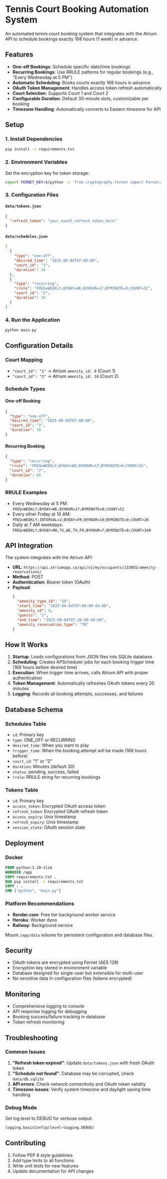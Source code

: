 # Tennis Court Booking Automation System

An automated tennis court booking system that integrates with the Atrium API to schedule bookings exactly 168 hours (1 week) in advance.

## Features

- **One-off Bookings**: Schedule specific date/time bookings
- **Recurring Bookings**: Use RRULE patterns for regular bookings (e.g., "Every Wednesday at 5 PM")
- **Automatic Scheduling**: Books courts exactly 168 hours in advance
- **OAuth Token Management**: Handles access token refresh automatically
- **Court Selection**: Supports Court 1 and Court 2
- **Configurable Duration**: Default 30-minute slots, customizable per booking
- **Timezone Handling**: Automatically converts to Eastern timezone for API

## Setup

### 1. Install Dependencies

```bash
pip install -r requirements.txt
```

### 2. Environment Variables

Set the encryption key for token storage:

```bash
export FERNET_KEY=$(python -c 'from cryptography.fernet import Fernet; print(Fernet.generate_key().decode())')
```

### 3. Configuration Files

#### `data/tokens.json`

```json
{
  "refresh_token": "your_oauth_refresh_token_here"
}
```

#### `data/schedules.json`

```json
[
  {
    "type": "one-off",
    "desired_time": "2025-08-04T07:00:00",
    "court_id": "1",
    "duration": 30
  },
  {
    "type": "recurring",
    "rrule": "FREQ=WEEKLY;BYDAY=WE;BYHOUR=17;BYMINUTE=0;COUNT=52",
    "court_id": "2",
    "duration": 30
  }
]
```

### 4. Run the Application

```bash
python main.py
```

## Configuration Details

### Court Mapping

- `"court_id": "1"` → Atrium `amenity_id: 8` (Court 1)
- `"court_id": "2"` → Atrium `amenity_id: 10` (Court 2)

### Schedule Types

#### One-off Booking

```json
{
  "type": "one-off",
  "desired_time": "2025-08-04T07:00:00",
  "court_id": "1",
  "duration": 30
}
```

#### Recurring Booking

```json
{
  "type": "recurring",
  "rrule": "FREQ=WEEKLY;BYDAY=WE;BYHOUR=17;BYMINUTE=0;COUNT=52",
  "court_id": "2",
  "duration": 60
}
```

### RRULE Examples

- Every Wednesday at 5 PM: `FREQ=WEEKLY;BYDAY=WE;BYHOUR=17;BYMINUTE=0;COUNT=52`
- Every other Friday at 10 AM: `FREQ=WEEKLY;INTERVAL=2;BYDAY=FR;BYHOUR=10;BYMINUTE=0;COUNT=26`
- Daily at 7 AM weekdays: `FREQ=WEEKLY;BYDAY=MO,TU,WE,TH,FR;BYHOUR=7;BYMINUTE=0;COUNT=260`

## API Integration

The system integrates with the Atrium API:

- **URL**: `https://api.atriumapp.co/api/v1/my/occupants/133055/amenity-reservations/`
- **Method**: POST
- **Authentication**: Bearer token (OAuth)
- **Payload**:
  ```json
  {
    "amenity_type_id": "10",
    "start_time": "2025-08-04T07:00:00-04:00",
    "amenity_id": 8,
    "guests": "1",
    "end_time": "2025-08-04T07:30:00-04:00",
    "amenity_reservation_type": "TR"
  }
  ```

## How It Works

1. **Startup**: Loads configurations from JSON files into SQLite database
2. **Scheduling**: Creates APScheduler jobs for each booking trigger time (168 hours before desired time)
3. **Execution**: When trigger time arrives, calls Atrium API with proper authentication
4. **Token Management**: Automatically refreshes OAuth tokens every 20 minutes
5. **Logging**: Records all booking attempts, successes, and failures

## Database Schema

### Schedules Table

- `id`: Primary key
- `type`: ONE_OFF or RECURRING
- `desired_time`: When you want to play
- `trigger_time`: When the booking attempt will be made (168 hours before)
- `court_id`: "1" or "2"
- `duration`: Minutes (default 30)
- `status`: pending, success, failed
- `rrule`: RRULE string for recurring bookings

### Tokens Table

- `id`: Primary key
- `access_token`: Encrypted OAuth access token
- `refresh_token`: Encrypted OAuth refresh token
- `access_expiry`: Unix timestamp
- `refresh_expiry`: Unix timestamp
- `session_state`: OAuth session state

## Deployment

### Docker

```dockerfile
FROM python:3.10-slim
WORKDIR /app
COPY requirements.txt .
RUN pip install -r requirements.txt
COPY . .
CMD ["python", "main.py"]
```

### Platform Recommendations

- **Render.com**: Free tier background worker service
- **Heroku**: Worker dyno
- **Railway**: Background service

Mount `/app/data` volume for persistent configuration and database files.

## Security

- OAuth tokens are encrypted using Fernet (AES 128)
- Encryption key stored in environment variable
- Database designed for single-user but extensible for multi-user
- No sensitive data in configuration files (tokens encrypted)

## Monitoring

- Comprehensive logging to console
- API response logging for debugging
- Booking success/failure tracking in database
- Token refresh monitoring

## Troubleshooting

### Common Issues

1. **"Refresh token expired"**: Update `data/tokens.json` with fresh OAuth token
2. **"Schedule not found"**: Database may be corrupted, check `data/db.sqlite`
3. **API errors**: Check network connectivity and OAuth token validity
4. **Timezone issues**: Verify system timezone and daylight saving time handling

### Debug Mode

Set log level to DEBUG for verbose output:

```python
logging.basicConfig(level=logging.DEBUG)
```

## Contributing

1. Follow PEP 8 style guidelines
2. Add type hints to all functions
3. Write unit tests for new features
4. Update documentation for API changes

